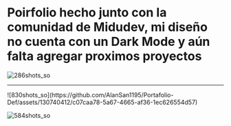 # Poirfolio hecho junto con la comunidad de Midudev, mi diseño no cuenta con un Dark Mode y aún falta agregar proximos proyectos 

![286shots_so](https://github.com/AlanSan1195/Portafolio-Def/assets/130740412/88eedd3c-1a9b-4599-8ca3-463992247607)

<hr/>
![830shots_so](https://github.com/AlanSan1195/Portafolio-Def/assets/130740412/c07caa78-5a67-4665-af36-1ec626554d57)

![584shots_so](https://github.com/AlanSan1195/Portafolio-Def/assets/130740412/af4eb4f4-14e8-470c-b5d6-471a8c3e111b) 

